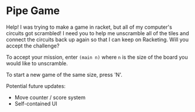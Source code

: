 # Pipe Game

Help! I was trying to make a game in racket, but all of my computer's circuits
got scrambled! I need you to help me unscramble all of the tiles and connect the
circuits back up again so that I can keep on Racketing. Will you accept the
challenge? 

To accept your mission, enter ```(main n)``` where ```n``` is the size of the board you
would like to unscramble.

To start a new game of the same size, press 'N'.

Potential future updates:
 - Move counter / score system
 - Self-contained UI
